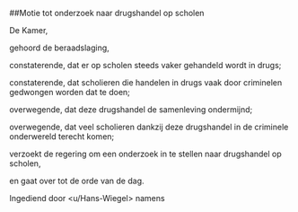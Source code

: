 ##Motie tot onderzoek naar drugshandel op scholen 
 
De Kamer,

gehoord de beraadslaging,

constaterende, dat er op scholen steeds vaker gehandeld wordt in drugs;

constaterende, dat scholieren die handelen in drugs vaak door criminelen gedwongen worden dat te doen;

overwegende, dat deze drugshandel de samenleving ondermijnd;

overwegende, dat veel scholieren dankzij deze drugshandel in de criminele onderwereld terecht komen;

verzoekt de regering om een onderzoek in te stellen naar drugshandel op scholen,

en gaat over tot de orde van de dag.

 Ingediend door <u/Hans-Wiegel> namens <NRV>